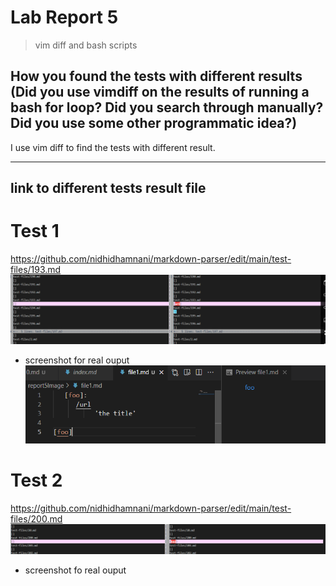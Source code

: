 # Lab Report 5
> vim diff and bash scripts

## How you found the tests with different results (Did you use vimdiff on the results of running a bash for loop? Did you search through manually? Did you use some other programmatic idea?)

I use vim diff to find the tests with different result.

---

## link to different tests result file
# Test 1
https://github.com/nidhidhamnani/markdown-parser/edit/main/test-files/193.md
![Image](report5Image\vimdiff1.png)
* screenshot for real ouput
![Image](report5Image\real1.png)


# Test 2
https://github.com/nidhidhamnani/markdown-parser/edit/main/test-files/200.md
![Image](report5Image\vimdiff2.png)
* screenshot fo real ouput
